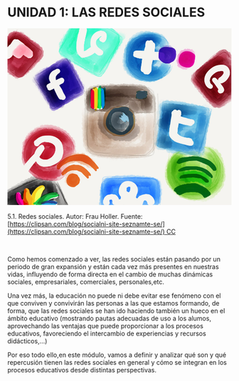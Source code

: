 
# UNIDAD 1: LAS REDES SOCIALES


![](img/8464661409_32aa7a26a6_b.jpg)

 5.1. Redes sociales. Autor: Frau Holler. Fuente: [https://clipsan.com/blog/socialni-site-seznamte-se/](https://clipsan.com/blog/socialni-site-seznamte-se/) CC

 

Como hemos comenzado a ver, las redes sociales están pasando por un periodo de gran expansión y están cada vez más presentes en nuestras vidas, influyendo de forma directa en el cambio de muchas dinámicas sociales, empresariales, comerciales, personales,etc.

Una vez más, la educación no puede ni debe evitar ese fenómeno con el que conviven y convivirán las personas a las que estamos formando, de forma, que las redes sociales se han ido haciendo también un hueco en el ámbito educativo (mostrando pautas adecuadas de uso a los alumos, aprovechando las ventajas que puede proporcionar a los procesos educativos, favoreciendo el intercambio de experiencias y recursos didácticos,...)

Por eso todo ello,en este módulo, vamos a definir y analizar qué son y qué repercusión tienen las redes sociales en general y cómo se integran en los procesos educativos desde distintas perspectivas.

